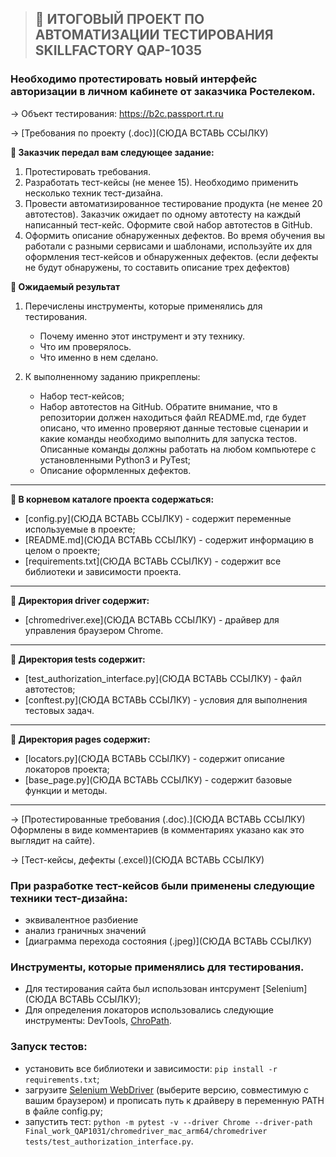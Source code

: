 >## :briefcase: ИТОГОВЫЙ ПРОЕКТ ПО АВТОМАТИЗАЦИИ ТЕСТИРОВАНИЯ SKILLFACTORY QAP-1035 

### Необходимо протестировать новый интерфейс авторизации в личном кабинете от заказчика Ростелеком.

→ Объект тестирования: https://b2c.passport.rt.ru


→ [Требования по проекту (.doc)](СЮДА ВСТАВЬ ССЫЛКУ)




**:bookmark_tabs: Заказчик передал вам следующее задание:**

1. Протестировать требования.
2. Разработать тест-кейсы (не менее 15). Необходимо применить несколько техник тест-дизайна.
3. Провести автоматизированное тестирование продукта (не менее 20 автотестов). Заказчик ожидает по одному автотесту на каждый написанный тест-кейс. Оформите свой набор автотестов в GitHub.
4. Оформить описание обнаруженных дефектов. Во время обучения вы работали с разными сервисами и шаблонами, используйте их для оформления тест-кейсов и обнаруженных дефектов. (если дефекты не будут обнаружены, то составить описание трех дефектов)

**:bookmark_tabs: Ожидаемый результат**

1. Перечислены инструменты, которые применялись для тестирования.

   * Почему именно этот инструмент и эту технику.
   * Что им проверялось.
   * Что именно в нем сделано.
   
2. К выполненному заданию прикреплены:

   * Набор тест-кейсов;
   * Набор автотестов на GitHub. Обратите внимание, что в репозитории должен находиться файл README.md, где будет описано, что именно проверяют данные тестовые сценарии и какие команды необходимо выполнить для запуска тестов. Описанные команды должны работать на любом компьютере с установленными Python3 и PyTest;
   * Описание оформленных дефектов.

***
**:bookmark_tabs: В корневом каталоге проекта содержаться:**
* [config.py](СЮДА ВСТАВЬ ССЫЛКУ) - содержит переменные используемые в проекте;
* [README.md](СЮДА ВСТАВЬ ССЫЛКУ) - содержит информацию в целом о проекте;
* [requirements.txt](СЮДА ВСТАВЬ ССЫЛКУ) - содержит все библиотеки и зависимости проекта.
***
**:bookmark_tabs: Директория driver содержит:**
* [chromedriver.exe](СЮДА ВСТАВЬ ССЫЛКУ) - драйвер для управления браузером Chrome.
***
**:bookmark_tabs: Директория tests содержит:**
* [test_authorization_interface.py](СЮДА ВСТАВЬ ССЫЛКУ) - файл автотестов;
* [conftest.py](СЮДА ВСТАВЬ ССЫЛКУ) - условия для выполнения тестовых задач.
***
**:bookmark_tabs: Директория pages содержит:**
* [locators.py](СЮДА ВСТАВЬ ССЫЛКУ) - содержит описание локаторов проекта;
* [base_page.py](СЮДА ВСТАВЬ ССЫЛКУ) - содержит базовые функции и методы.
***


→ [Протестированные требования (.doc).](СЮДА ВСТАВЬ ССЫЛКУ) Оформлены в виде комментариев (в комментариях указано как это выглядит на сайте).


→ [Тест-кейсы, дефекты (.excel)](СЮДА ВСТАВЬ ССЫЛКУ)

### При разработке тест-кейсов были применены следующие техники тест-дизайна: 
 
* эквивалентное разбиение
* анализ граничных значений
* [диаграмма перехода состояния (.jpeg)](СЮДА ВСТАВЬ ССЫЛКУ)


### Инструменты, которые применялись для тестирования.

* Для тестирования сайта был использован 
интсрумент [Selenium](СЮДА ВСТАВЬ ССЫЛКУ);
* Для определения локаторов использовались 
следующие инструменты: DevTools, [ChroPath](https://chrome.google.com/webstore/detail/chropath/ljngjbnaijcbncmcnjfhigebomdlkcjo). 

### Запуск тестов:
* установить все библиотеки и зависимости: `pip install -r requirements.txt`;
* загрузите [Selenium WebDriver](https://chromedriver.chromium.org/downloads) (выберите версию, совместимую с вашим браузером) и прописать путь к драйверу в переменную PATH в файле config.py;
* запустить тест: `python -m pytest -v --driver Chrome --driver-path Final_work_QAP1031/chromedriver_mac_arm64/chromedriver tests/test_authorization_interface.py`.

